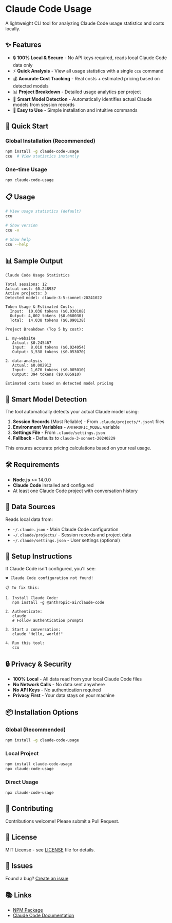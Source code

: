 # Claude Code Usage

A lightweight CLI tool for analyzing Claude Code usage statistics and costs locally.

## ✨ Features

- 🔒 **100% Local & Secure** - No API keys required, reads local Claude Code data only
- ⚡ **Quick Analysis** - View all usage statistics with a single `ccu` command
- 💰 **Accurate Cost Tracking** - Real costs + estimated pricing based on detected models
- 📊 **Project Breakdown** - Detailed usage analytics per project
- 🎯 **Smart Model Detection** - Automatically identifies actual Claude models from session records
- 🚀 **Easy to Use** - Simple installation and intuitive commands

## 🚀 Quick Start

### Global Installation (Recommended)
```bash
npm install -g claude-code-usage
ccu  # View statistics instantly
```

### One-time Usage
```bash
npx claude-code-usage
```

## 📋 Usage

```bash
# View usage statistics (default)
ccu

# Show version
ccu -v

# Show help
ccu --help
```

## 📊 Sample Output

```
Claude Code Usage Statistics

Total sessions: 12
Actual cost: $0.248937
Active projects: 3
Detected model: claude-3-5-sonnet-20241022

Token Usage & Estimated Costs:
  Input:  10,036 tokens ($0.030108)
  Output: 4,002 tokens ($0.060030)
  Total:  14,038 tokens ($0.090138)

Project Breakdown (Top 5 by cost):

1. my-website
   Actual: $0.245467
   Input:  8,018 tokens ($0.024054)
   Output: 3,538 tokens ($0.053070)

2. data-analysis
   Actual: $0.002912
   Input:  1,670 tokens ($0.005010)
   Output: 394 tokens ($0.005910)

Estimated costs based on detected model pricing
```

## 🎯 Smart Model Detection

The tool automatically detects your actual Claude model using:

1. **Session Records** (Most Reliable) - From `.claude/projects/*.jsonl` files
2. **Environment Variables** - `ANTHROPIC_MODEL` variable
3. **Settings File** - From `.claude/settings.json`
4. **Fallback** - Defaults to `claude-3-sonnet-20240229`

This ensures accurate pricing calculations based on your real usage.

## 🛠️ Requirements

- **Node.js** >= 14.0.0
- **Claude Code** installed and configured
- At least one Claude Code project with conversation history

## 📁 Data Sources

Reads local data from:
- `~/.claude.json` - Main Claude Code configuration
- `~/.claude/projects/` - Session records and project data
- `~/.claude/settings.json` - User settings (optional)

## 🚨 Setup Instructions

If Claude Code isn't configured, you'll see:

```
❌ Claude Code configuration not found!

📋 To fix this:

1. Install Claude Code:
   npm install -g @anthropic-ai/claude-code

2. Authenticate:
   claude
   # Follow authentication prompts

3. Start a conversation:
   claude "Hello, world!"

4. Run this tool:
   ccu
```

## 🔒 Privacy & Security

- **100% Local** - All data read from your local Claude Code files
- **No Network Calls** - No data sent anywhere
- **No API Keys** - No authentication required
- **Privacy First** - Your data stays on your machine

## 📦 Installation Options

### Global (Recommended)
```bash
npm install -g claude-code-usage
```

### Local Project
```bash
npm install claude-code-usage
npx claude-code-usage
```

### Direct Usage
```bash
npx claude-code-usage
```

## 🤝 Contributing

Contributions welcome! Please submit a Pull Request.

## 📄 License

MIT License - see [LICENSE](LICENSE) file for details.

## 🐛 Issues

Found a bug? [Create an issue](https://github.com/evanlong-me/claude-code-usage/issues)

## 📚 Links

- [NPM Package](https://www.npmjs.com/package/claude-code-usage)
- [Claude Code Documentation](https://docs.anthropic.com/en/docs/claude-code/settings)
